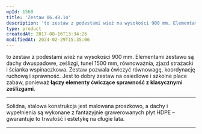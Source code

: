 ```yaml
---
wpId: 1560
title: 'Zestaw 06.48.14'
description: 'to zestaw z podestami wież na wysokości 900 mm. Elementami zestawu są dachy dwuspadowe, ześlizgi, tunel 1500 mm, równoważnia, zjazd strażacki i ścianka wspinaczkowa. Zestaw pozwala ćwiczyć równowagę, koordynację ruchową i sprawność. Jest to dobry zestaw na osiedlowe i szkolne place zabaw, ponieważ łączy elementy ćwiczące sprawność z klasycznymi ześlizgami. Solidna, stalowa konstrukcja jest malowana ...'
type: product
createdAt: 2017-08-16T13:34:26
modifiedAt: 2024-02-29T15:35:06
---
```



to zestaw z podestami wież na wysokości 900 mm. Elementami zestawu są dachy dwuspadowe, ześlizgi, tunel 1500 mm, równoważnia, zjazd strażacki i ścianka wspinaczkowa. Zestaw pozwala ćwiczyć równowagę, koordynację ruchową i sprawność. Jest to dobry zestaw na osiedlowe i szkolne place zabaw, ponieważ **łączy elementy ćwiczące sprawność z klasycznymi ześlizgami**.

* * *

Solidna, stalowa konstrukcja jest malowana proszkowo, a dachy i wypełnienia są wykonane z fantazyjnie grawerowanych płyt HDPE – gwarantuje to trwałość i estetykę na długie lata.

* * *